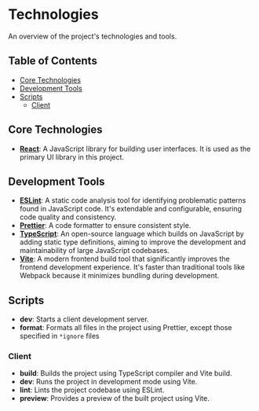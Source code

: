 # Technologies

An overview of the project's technologies and tools.

## Table of Contents

- [Core Technologies](#core-technologies)
- [Development Tools](#development-tools)
- [Scripts](#scripts)
  - [Client](#client)

## Core Technologies

- [**React**](https://react.dev): A JavaScript library for building user interfaces. It is used as the primary UI library in this project.

## Development Tools

- [**ESLint**](https://eslint.org): A static code analysis tool for identifying problematic patterns found in JavaScript code. It's extendable and configurable, ensuring code quality and consistency.
- [**Prettier**](https://prettier.io): A code formatter to ensure consistent style.
- [**TypeScript**](https://www.typescriptlang.org): An open-source language which builds on JavaScript by adding static type definitions, aiming to improve the development and maintainability of large JavaScript codebases.
- [**Vite**](https://vitejs.dev): A modern frontend build tool that significantly improves the frontend development experience. It's faster than traditional tools like Webpack because it minimizes bundling during development.

## Scripts

- **dev**: Starts a client development server.
- **format**: Formats all files in the project using Prettier, except those specified in `*ignore` files

### Client

- **build**: Builds the project using TypeScript compiler and Vite build.
- **dev**: Runs the project in development mode using Vite.
- **lint**: Lints the project codebase using ESLint.
- **preview**: Provides a preview of the built project using Vite.
